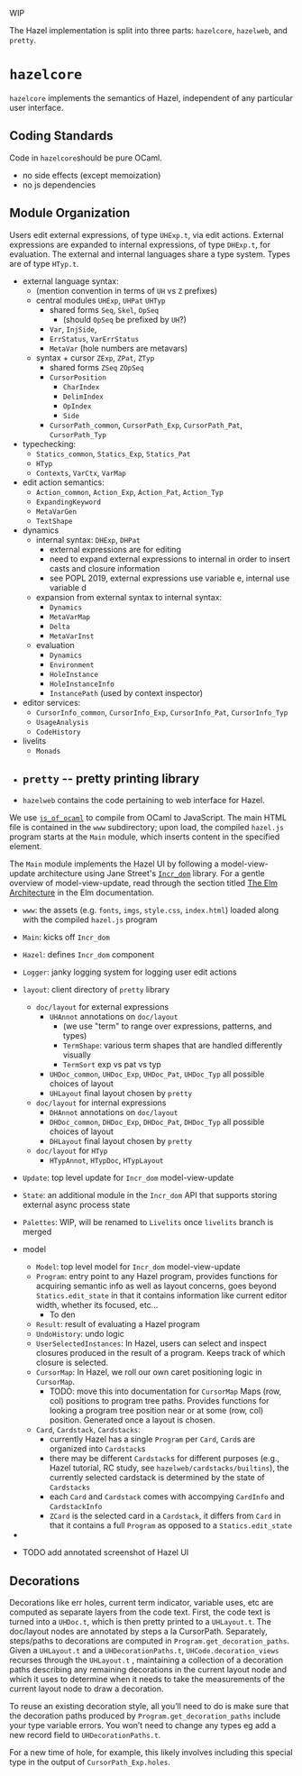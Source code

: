 WIP

The Hazel implementation is split into three parts: `hazelcore`, `hazelweb`, and `pretty`.

# `hazelcore`
`hazelcore` implements the semantics of Hazel, independent of any particular user interface.

## Coding Standards
Code in `hazelcore`should be pure OCaml.

  - no side effects (except memoization)
  - no js dependencies

## Module Organization

Users edit external expressions, of type `UHExp.t`, via edit actions. External
expressions are expanded to internal expressions, of type `DHExp.t`, for
evaluation. The external and internal languages share a type system. Types are
of type `HTyp.t`.

  - external language syntax:
    - (mention convention in terms of `UH` vs `Z` prefixes)
    - central modules `UHExp`, `UHPat` `UHTyp`
      - shared forms `Seq`, `Skel`, `OpSeq`
        - (should `OpSeq` be prefixed by `UH`?)
      - `Var`, `InjSide`,
      - `ErrStatus`, `VarErrStatus`
      - `MetaVar` (hole numbers are metavars)
    - syntax + cursor `ZExp`, `ZPat`, `ZTyp`
      - shared forms `ZSeq` `ZOpSeq`
      - `CursorPosition`
        - `CharIndex`
        - `DelimIndex`
        - `OpIndex`
        - `Side`
      - `CursorPath_common`, `CursorPath_Exp`, `CursorPath_Pat`, `CursorPath_Typ`
  - typechecking:
    - `Statics_common`, `Statics_Exp`, `Statics_Pat`
    - `HTyp`
    - `Contexts`, `VarCtx`, `VarMap`
  - edit action semantics:
    - `Action_common`, `Action_Exp`, `Action_Pat`, `Action_Typ`
    - `ExpandingKeyword`
    - `MetaVarGen`
    - `TextShape`
  - dynamics
    - internal syntax: `DHExp`, `DHPat`
      - external expressions are for editing
      - need to expand external expressions to internal in order to insert casts
        and closure information
      - see POPL 2019, external expressions use variable e, internal use variable d
    - expansion from external syntax to internal syntax:
      - `Dynamics`
      - `MetaVarMap`
      - `Delta`
      - `MetaVarInst`
    - evaluation
      - `Dynamics`
      - `Environment`
      - `HoleInstance`
      - `HoleInstanceInfo`
      - `InstancePath` (used by context inspector)
  - editor services:
    - `CursorInfo_common`, `CursorInfo_Exp`, `CursorInfo_Pat`, `CursorInfo_Typ`
    - `UsageAnalysis`
    - `CodeHistory`
  - livelits
    - `Monads`
- `pretty` -- pretty printing library
  -
- `hazelweb` contains the code pertaining to web interface for Hazel.

We use
  [`js_of_ocaml`](https://ocsigen.org/js_of_ocaml)
  to compile from OCaml to JavaScript. The main HTML file is contained in the
  `www` subdirectory; upon load, the compiled `hazel.js` program starts at
  the `Main` module, which inserts content in the specified element.

  The `Main` module implements the Hazel UI by following a model-view-update
  architecture using Jane Street's [`Incr_dom`](https://github.com/janestreet/incr_dom) library. For a gentle overview of model-view-update, read through the section
  titled [The Elm Architecture](https://guide.elm-lang.org/architecture/) in
  the Elm documentation.

  - `www`:
    the assets (e.g. `fonts`, `imgs`, `style.css`, `index.html`) loaded
    along with the compiled `hazel.js` program
  - `Main`: kicks off `Incr_dom`
  - `Hazel`: defines `Incr_dom` component
  - `Logger`: janky logging system for logging user edit actions
  - `layout`: client directory of `pretty` library
    - `doc/layout` for external expressions
      - `UHAnnot` annotations on `doc/layout`
        - (we use "term" to range over expressions, patterns, and types)
        - `TermShape`: various term shapes that are handled differently visually
        - `TermSort` exp vs pat vs typ
      - `UHDoc_common`, `UHDoc_Exp`, `UHDoc_Pat`, `UHDoc_Typ` all possible choices of layout
      - `UHLayout` final layout chosen by `pretty`
    - `doc/layout` for internal expressions
      - `DHAnnot` annotations on `doc/layout`
      - `DHDoc_common`, `DHDoc_Exp`, `DHDoc_Pat`, `DHDoc_Typ` all possible choices of layout
      - `DHLayout` final layout chosen by `pretty`
    - `doc/layout` for `HTyp`
      - `HTypAnnot`, `HTypDoc`, `HTypLayout`
  - `Update`: top level update for `Incr_dom` model-view-update
  - `State`: an additional module in the `Incr_dom` API that supports
    storing external async process state
  - `Palettes`: WIP, will be renamed to `Livelits` once `livelits` branch is merged
  - model
    - `Model`: top level model for `Incr_dom` model-view-update
    - `Program`:
      entry point to any Hazel program, provides functions for
      acquiring semantic info as well as layout concerns, goes
      beyond `Statics.edit_state` in that it contains information like
      current editor width, whether its focused, etc...
      - To den
    - `Result`: result of evaluating a Hazel program
    - `UndoHistory`: undo logic
    - `UserSelectedInstances`:
      In Hazel, users can select and inspect closures produced in the
      result of a program. Keeps track of which closure is selected.
    - `CursorMap`:
      In Hazel, we roll our own caret positioning logic in `CursorMap`.
      - TODO: move this into documentation for `CursorMap`
        Maps (row, col) positions to program tree paths. Provides
        functions for looking a program tree position near or at
        some (row, col) position. Generated once a layout is chosen.
    - `Card`, `Cardstack`, `Cardstacks`:
      - currently Hazel has a single `Program` per `Card`, `Card`s
      are organized into `Cardstack`s
      - there may be different `Cardstack`s for different purposes
        (e.g., Hazel tutorial, RC study, see `hazelweb/cardstacks/builtins`),
        the currently selected cardstack is determined by the state of
        `Cardstacks`
      - each `Card` and `Cardstack` comes with accompying `CardInfo` and
        `CardstackInfo`
      - `ZCard` is the selected card in a `Cardstack`, it differs from
        `Card` in that it contains a full `Program` as opposed to
        a `Statics.edit_state`
  -


  - TODO add annotated screenshot of Hazel UI

## Decorations

Decorations like err holes, current term indicator, variable uses, etc are computed as separate layers from the code text. First, the code text is turned into a `UHDoc.t`, which is then pretty printed to a `UHLayout.t`. The doc/layout nodes are annotated by steps a la CursorPath. Separately, steps/paths to decorations are computed in `Program.get_decoration_paths`. Given a `UHLayout.t` and a `UHDecorationPaths.t`, `UHCode.decoration_views` recurses through the `UHLayout.t` , maintaining a collection of a decoration paths describing any remaining decorations in the current layout node and which it uses to determine when it needs to take the measurements of the current layout node to draw a decoration.

To reuse an existing decoration style, all you’ll need to do is make sure that the decoration paths produced by `Program.get_decoration_paths` include your type variable errors. You won’t need to change any types eg add a new record field to `UHDecorationPaths.t`.

For a new time of hole, for example, this likely involves including this special type in the output of `CursorPath_Exp.holes`.

